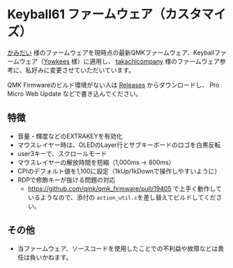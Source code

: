# Keyball61 ファームウェア（カスタマイズ）

[かみだい](https://twitter.com/d_kamiichi) 様のファームウェアを現時点の最新QMKファームウェア、Keyballファームウェア（[Yowkees](https://github.com/Yowkees/keyball) 様）に適用し、
[takachicompany](https://zenn.dev/takashicompany/articles/69b87160cda4b9) 様のファームウェア参考に、私好みに変更させていただいています。

QMK Firmwareのビルド環境がない人は [Releases](https://github.com/mid417/keybball/releases)  からダウンロードし、
Pro Micro Web Update などで書き込んでください。

## 特徴

- 音量・輝度などのEXTRAKEYを有効化
- マウスレイヤー時は、OLEDのLayer行とサブキーボードのロゴを白黒反転
- user3キーで、スクロールモード  
- マウスレイヤーの解放時間を短縮（1,000ms → 800ms）
- CPIのデフォルト値を1,100に設定（1kUp/1kDownで操作しやすいように） 
- RDPで修飾キーが抜ける問題の対応
    - https://github.com/qmk/qmk_firmware/pull/19405 で上手く動作しているようなので、添付の `action_util.c`を差し替えてビルドしてください。

## その他

- 当ファームウェア、ソースコードを使用したことでの不利益や故障などは責任は負いかねます。
